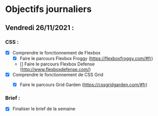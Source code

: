 # Objectifs journaliers

## Vendredi 26/11/2021 :

### CSS :

* [x] Comprendre le fonctionnement de Flexbox
  * [x] Faire le parcours Flexbox Froggy (https://flexboxfroggy.com/#fr)
  * [] Faire le parcours Flexbox Defense (http://www.flexboxdefense.com/)
* [x] Comprendre le fonctionnement de CSS Grid
  * [x] Faire le parcours Grid Garden (https://cssgridgarden.com/#fr)


### Brief :

* [x] Finaliser le brief de la semaine
